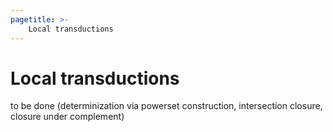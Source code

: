 ```yaml
---
pagetitle: >-
    Local transductions
---
```


# Local transductions

to be done (determinization via powerset construction, intersection closure, closure under complement)
